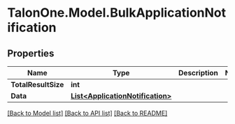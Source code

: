 # TalonOne.Model.BulkApplicationNotification
## Properties

Name | Type | Description | Notes
------------ | ------------- | ------------- | -------------
**TotalResultSize** | **int** |  | 
**Data** | [**List&lt;ApplicationNotification&gt;**](ApplicationNotification.md) |  | 

[[Back to Model list]](../README.md#documentation-for-models) [[Back to API list]](../README.md#documentation-for-api-endpoints) [[Back to README]](../README.md)

